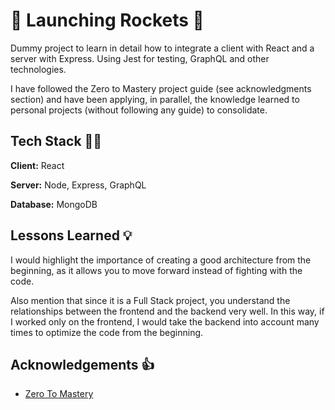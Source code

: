 
# 🚀​ Launching Rockets 🚀​

Dummy project to learn in detail how to integrate a client with React and a server with Express. Using Jest for testing, GraphQL and other technologies.

I have followed the Zero to Mastery project guide (see acknowledgments section) and have been applying, in parallel, the knowledge learned to personal projects (without following any guide) to consolidate.
## Tech Stack 👨‍💻​

**Client:** React

**Server:** Node, Express, GraphQL

**Database:** MongoDB


## Lessons Learned 💡​

I would highlight the importance of creating a good architecture from the beginning, as it allows you to move forward instead of fighting with the code.

Also mention that since it is a Full Stack project, you understand the relationships between the frontend and the backend very well. In this way, if I worked only on the frontend, I would take the backend into account many times to optimize the code from the beginning.


## Acknowledgements 👍​

 - [Zero To Mastery](https://zerotomastery.io)

